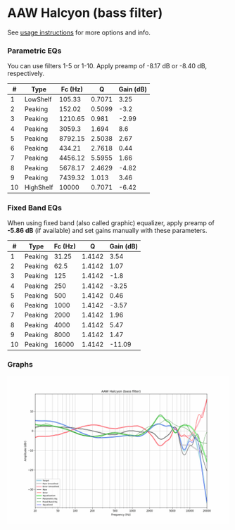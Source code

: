 # AAW Halcyon (bass filter)
See [usage instructions](https://github.com/jaakkopasanen/AutoEq#usage) for more options and info.

### Parametric EQs
You can use filters 1-5 or 1-10. Apply preamp of -8.17 dB or -8.40 dB, respectively.

|   # | Type      |   Fc (Hz) |      Q |   Gain (dB) |
|-----|-----------|-----------|--------|-------------|
|   1 | LowShelf  |    105.33 | 0.7071 |        3.25 |
|   2 | Peaking   |    152.02 | 0.5099 |       -3.2  |
|   3 | Peaking   |   1210.65 | 0.981  |       -2.99 |
|   4 | Peaking   |   3059.3  | 1.694  |        8.6  |
|   5 | Peaking   |   8792.15 | 2.5038 |        2.67 |
|   6 | Peaking   |    434.21 | 2.7618 |        0.44 |
|   7 | Peaking   |   4456.12 | 5.5955 |        1.66 |
|   8 | Peaking   |   5678.17 | 2.4629 |       -4.82 |
|   9 | Peaking   |   7439.32 | 1.013  |        3.46 |
|  10 | HighShelf |  10000    | 0.7071 |       -6.42 |

### Fixed Band EQs
When using fixed band (also called graphic) equalizer, apply preamp of **-5.86 dB** (if available) and set gains manually with these parameters.

|   # | Type    |   Fc (Hz) |      Q |   Gain (dB) |
|-----|---------|-----------|--------|-------------|
|   1 | Peaking |     31.25 | 1.4142 |        3.54 |
|   2 | Peaking |     62.5  | 1.4142 |        1.07 |
|   3 | Peaking |    125    | 1.4142 |       -1.8  |
|   4 | Peaking |    250    | 1.4142 |       -3.25 |
|   5 | Peaking |    500    | 1.4142 |        0.46 |
|   6 | Peaking |   1000    | 1.4142 |       -3.57 |
|   7 | Peaking |   2000    | 1.4142 |        1.96 |
|   8 | Peaking |   4000    | 1.4142 |        5.47 |
|   9 | Peaking |   8000    | 1.4142 |        1.47 |
|  10 | Peaking |  16000    | 1.4142 |      -11.09 |

### Graphs
![](./AAW%20Halcyon%20(bass%20filter).png)
